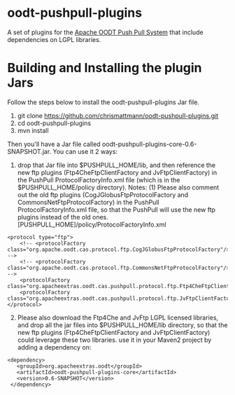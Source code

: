 # oodt-pushpull-plugins

A set of plugins for the [Apache OODT Push Pull System](http://svn.apache.org/repos/asf/oodt/trunk/pushpull) that include dependencies on LGPL libraries.

# Building and Installing the plugin Jars

Follow the steps below to install the oodt-pushpull-plugins Jar file.
 1. git clone https://github.com/chrismattmann/oodt-pushpull-plugins.git
 2. cd oodt-pushpull-plugins
 3. mvn install

Then you'll have a Jar file called oodt-pushpull-plugins-core-0.6-SNAPSHOT.jar. You can use it 2 ways:

 1. drop that Jar file into $PUSHPULL_HOME/lib, and then reference the new ftp plugins (Ftp4CheFtpClientFactory and JvFtpClientFactory) in the PushPull ProtocolFactoryInfo.xml file (which is in the $PUSHPULL_HOME/policy directory). 
Notes: (1) Please also comment out the old ftp plugins (CogJGlobusFtpProtocolFactory and CommonsNetFtpProtocolFactory) in the PushPull ProtocolFactoryInfo.xml file, so that the PushPull will use the new ftp plugins instead of the old ones.
[PUSHPULL_HOME]/policy/ProtocolFactoryInfo.xml
```
<protocol type="ftp">
    <!-- <protocolFactory class="org.apache.oodt.cas.protocol.ftp.CogJGlobusFtpProtocolFactory"/> -->
    <!-- <protocolFactory class="org.apache.oodt.cas.protocol.ftp.CommonsNetFtpProtocolFactory"/> -->
    <protocolFactory class="org.apacheextras.oodt.cas.pushpull.protocol.ftp.Ftp4CheFtpClientFactory"/>
    <protocolFactory class="org.apacheextras.oodt.cas.pushpull.protocol.ftp.JvFtpClientFactory"/>
</protocol>
```
 2. Please also download the Ftp4Che and JvFtp LGPL licensed libraries, and drop all the jar files into $PUSHPULL_HOME/lib directory, so that the new ftp plugins (Ftp4CheFtpClientFactory and JvFtpClientFactory) could leverage these two libraries. 
use it in your Maven2 project by adding a dependency on:
```
<dependency>
   <groupId>org.apacheextras.oodt</groupId>
   <artifactId>oodt-pushpull-plugins-core</artifactId>
   <version>0.6-SNAPSHOT</version>
 </dependency>
 ```

